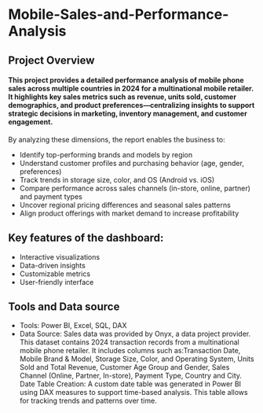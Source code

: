 # Mobile-Sales-and-Performance-Analysis
## Project Overview
#### This project provides a detailed performance analysis of mobile phone sales across multiple countries in 2024 for a multinational mobile retailer. It highlights key sales metrics such as revenue, units sold, customer demographics, and product preferences—centralizing insights to support strategic decisions in marketing, inventory management, and customer engagement.
By analyzing these dimensions, the report enables the business to:
-	Identify top-performing brands and models by region
-	Understand customer profiles and purchasing behavior (age, gender, preferences)
-	Track trends in storage size, color, and OS (Android vs. iOS)
-	Compare performance across sales channels (in-store, online, partner) and payment types
-	Uncover regional pricing differences and seasonal sales patterns
-	Align product offerings with market demand to increase profitability
## Key features of the dashboard:
-	Interactive visualizations
-	Data-driven insights
-	Customizable metrics
-	User-friendly interface
## Tools and Data source
- Tools: Power BI, Excel, SQL, DAX
- Data Source: Sales data was provided by Onyx, a data project provider. This dataset contains 2024 transaction records from a multinational mobile phone retailer. It includes columns such as:Transaction Date, Mobile Brand & Model, Storage Size, Color, and Operating System, Units Sold and Total Revenue, Customer Age Group and Gender, Sales Channel (Online, Partner, In-store), Payment Type, Country and City.
Date Table Creation: A custom date table was generated in Power BI using DAX measures to support time-based analysis. This table allows for tracking trends and patterns over time.

